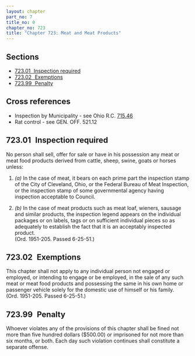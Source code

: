 ```yaml
---
layout: chapter
part_no: 7
title_no: 0
chapter_no: 723
title: "Chapter 723: Meat and Meat Products"
---
```


## Sections

* [723.01   Inspection required](#72301-inspection-required)
* [723.02   Exemptions](#72302-exemptions)
* [723.99   Penalty](#72399-penalty)

## Cross references

* Inspection by Municipality - see Ohio R.C. [715.46][ORC 715.46]
* Rat control - see GEN. OFF. 521.12

## 723.01   Inspection required

No person shall sell, offer for sale or have in his possession any meat or meat
food products derived from cattle, sheep, swine, goats or horses unless:

1. _(a)_ In the case of meat, it bears on each prime part the inspection stamp
of the City of Cleveland, Ohio, or the Federal Bureau of Meat Inspection, or the
inspection stamp of some governmental agency having inspection acceptable to
Council.

2. _(b)_ In the case of meat products such as meat loaf, wieners, sausage and
similar products, the inspection legend appears on the individual packages or on
labels, tags or on sufficient individual pieces so as adequately to establish
the fact that it is an acceptably inspected product.\
(Ord. 1951-205. Passed 6-25-51.)

## 723.02   Exemptions

This chapter shall not apply to any individual person not engaged or employed,
or intending to engage or be employed, in the sale of any such meat or meat food
products and possessing the same in his own home or passenger vehicle solely for
the domestic use of himself or his family.\
(Ord. 1951-205. Passed 6-25-51.)

## 723.99   Penalty

Whoever violates any of the provisions of this chapter shall be fined not more
than five hundred dollars ($500.00) or imprisoned for not more than six months,
or both. Each day such violation continues shall constitute a separate offense.

[ORC 715.46]:<https://codes.ohio.gov/ohio-revised-code/section-715.46>
